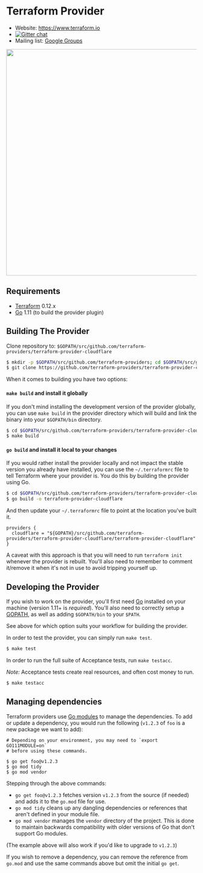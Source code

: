 # Terraform Provider

- Website: https://www.terraform.io
- [![Gitter chat](https://badges.gitter.im/hashicorp-terraform/Lobby.png)](https://gitter.im/hashicorp-terraform/Lobby)
- Mailing list: [Google Groups](http://groups.google.com/group/terraform-tool)

<img src="https://cdn.rawgit.com/hashicorp/terraform-website/master/content/source/assets/images/logo-hashicorp.svg" width="600px">

## Requirements

-	[Terraform](https://www.terraform.io/downloads.html) 0.12.x
-	[Go](https://golang.org/doc/install) 1.11 (to build the provider plugin)

## Building The Provider

Clone repository to: `$GOPATH/src/github.com/terraform-providers/terraform-provider-cloudflare`

```sh
$ mkdir -p $GOPATH/src/github.com/terraform-providers; cd $GOPATH/src/github.com/terraform-providers
$ git clone https://github.com/terraform-providers/terraform-provider-cloudflare.git
```

When it comes to building you have two options:

#### `make build` and install it globally

If you don't mind installing the development version of the provider
globally, you can use `make build` in the provider directory which will
build and link the binary into your `$GOPATH/bin` directory.

```sh
$ cd $GOPATH/src/github.com/terraform-providers/terraform-provider-cloudflare
$ make build
```

#### `go build` and install it local to your changes

If you would rather install the provider locally and not impact the
stable version you already have installed, you can use the
`~/.terraformrc` file to tell Terraform where your provider is. You do
this by building the provider using Go.

```sh
$ cd $GOPATH/src/github.com/terraform-providers/terraform-provider-cloudflare
$ go build -o terraform-provider-cloudflare
```

And then update your `~/.terraformrc` file to point at the location
you've built it.

```
providers {
  cloudflare = "${GOPATH}/src/github.com/terraform-providers/terraform-provider-cloudflare/terraform-provider-cloudflare"
}
```

A caveat with this approach is that you will need to run `terraform
init` whenever the provider is rebuilt. You'll also need to remember to
comment it/remove it when it's not in use to avoid tripping yourself up.

## Developing the Provider

If you wish to work on the provider, you'll first need [Go](http://www.golang.org)
installed on your machine (version 1.11+ is *required*). You'll also need to
correctly setup a [GOPATH](http://golang.org/doc/code.html#GOPATH), as well
as adding `$GOPATH/bin` to your `$PATH`.

See above for which option suits your workflow for building the provider.

In order to test the provider, you can simply run `make test`.

```sh
$ make test
```

In order to run the full suite of Acceptance tests, run `make testacc`.

*Note:* Acceptance tests create real resources, and often cost money to run.

```sh
$ make testacc
```

## Managing dependencies

Terraform providers use [Go modules][go modules] to manage the
dependencies. To add or update a dependency, you would run the
following (`v1.2.3` of `foo` is a new package we want to add):

```
# Depending on your environment, you may need to `export GO111MODULE=on`
# before using these commands.

$ go get foo@v1.2.3
$ go mod tidy
$ go mod vendor
```

Stepping through the above commands:

- `go get foo@v1.2.3` fetches version `v1.2.3` from the source (if
    needed) and adds it to the `go.mod` file for use.
- `go mod tidy` cleans up any dangling dependencies or references that
  aren't defined in your module file.
- `go mod vendor` manages the `vendor` directory of the project. This is
  done to maintain backwards compatibility with older versions of Go
  that don't support Go modules.

(The example above will also work if you'd like to upgrade to `v1.2.3`)

If you wish to remove a dependency, you can remove the reference from
`go.mod` and use the same commands above but omit the initial `go get`.

[go modules]: https://github.com/golang/go/wiki/Modules
